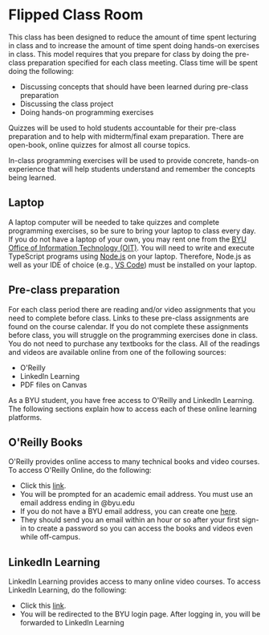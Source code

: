# Flipped Class Room

This class has been designed to reduce the amount of time spent lecturing in class and to increase the amount of time spent doing hands-on exercises in class. This model requires that you prepare for class by doing the pre-class preparation specified for each class meeting. Class time will be spent doing the following:

- Discussing concepts that should have been learned during pre-class preparation
- Discussing the class project
- Doing hands-on programming exercises

Quizzes will be used to hold students accountable for their pre-class preparation and to help with midterm/final exam preparation. There are open-book, online quizzes for almost all course topics.

In-class programming exercises will be used to provide concrete, hands-on experience that will help students understand and remember the concepts being learned.

## Laptop

A laptop computer will be needed to take quizzes and complete programming exercises, so be sure to bring your laptop to class every day. If you do not have a laptop of your own, you may rent one from the [BYU Office of Information Technology (OIT)](https://support.byu.edu/it?id=kb_article_view&sys_kb_id=40d008721baaa2108082ebd1b24bcb77). You will need to write and execute TypeScript programs using [Node.js]((https://nodejs.org/en/download)) on your laptop. Therefore, Node.js as well as your IDE of choice (e.g., [VS Code](https://code.visualstudio.com/download)) must be installed on your laptop.

## Pre-class preparation

For each class period there are reading and/or video assignments that you need to complete before class. Links to these pre-class assignments are found on the course calendar. If you do not complete these assignments before class, you will struggle on the programming exercises done in class. You do not need to purchase any textbooks for the class. All of the readings and videos are available online from one of the following sources:

- O'Reilly
- LinkedIn Learning
- PDF files on Canvas

As a BYU student, you have free access to O'Reilly and LinkedIn Learning. The following sections explain how to access each of these online learning platforms.

## O'Reilly Books

O'Reilly provides online access to many technical books and video courses. To access O'Reilly Online, do the following:

- Click this [link](https://www.oreilly.com/library-access/).
- You will be prompted for an academic email address. You must use an email address ending in @byu.edu
- If you do not have a BYU email address, you can create one [here](https://alias.byu.edu/).
- They should send you an email within an hour or so after your first sign-in to create a password so you can access the books and videos even while off-campus.

## LinkedIn Learning

LinkedIn Learning provides access to many online video courses. To access LinkedIn Learning, do the following:

- Click this [link](https://www.linkedin.com/checkpoint/enterprise/login/2153100?application=learning&appInstanceId=39804012&authModeId=6495780372796841984&authModeName=BYU%20Provo%20Campus).
- You will be redirected to the BYU login page. After logging in, you will be forwarded to LinkedIn Learning